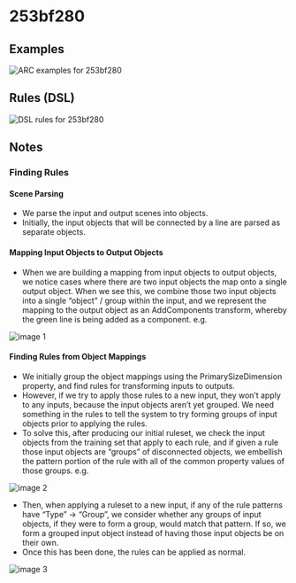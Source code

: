 # 253bf280

## Examples

![ARC examples for 253bf280](examples.png?raw=true)

## Rules (DSL)

![DSL rules for 253bf280](rules.png?raw=true)

## Notes

### Finding Rules


#### Scene Parsing

* We parse the input and output scenes into objects.
* Initially, the input objects that will be connected by a line are parsed as separate objects.

#### Mapping Input Objects to Output Objects

* When we are building a mapping from input objects to output objects, we notice cases where there are two input objects the map onto a single output object. When we see this, we combine those two input objects into a single “object” / group within the input, and we represent the mapping to the output object as an AddComponents transform, whereby the green line is being added as a component.
e.g.



![image 1](image1.png?raw=true)


#### Finding Rules from Object Mappings

* We initially group the object mappings using the PrimarySizeDimension property, and find rules for transforming inputs to outputs.
* However, if we try to apply those rules to a new input, they won’t apply to any inputs, because the input objects aren’t yet grouped. We need something in the rules to tell the system to try forming groups of input objects prior to applying the rules.
* To solve this, after producing our initial ruleset, we check the input objects from the training set that apply to each rule, and if given a rule those input objects are “groups” of disconnected objects, we embellish the pattern portion of the rule with all of the common property values of those groups.
e.g.



![image 2](image2.png?raw=true)

* Then, when applying a ruleset to a new input, if any of the rule patterns have “Type” -> “Group”, we consider whether any groups of input objects, if they were to form a group, would match that pattern. If so, we form a grouped input object instead of having those input objects be on their own.
* Once this has been done, the rules can be applied as normal.


![image 3](image3.png?raw=true)
